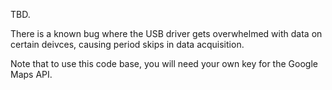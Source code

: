TBD.

There is a known bug where the USB driver gets overwhelmed with data on certain deivces, causing period skips in data acquisition.

Note that to use this code base, you will need your own key for the Google Maps API.
